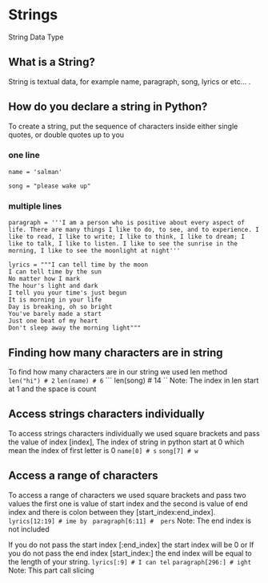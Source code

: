 # Strings
String Data Type

## What is a String?
String is textual data, for example name, paragraph, song, lyrics or etc... .

## How do you declare a string in Python?
To create a string, put the sequence of characters inside either single quotes, or double quotes up to you

### one line
```
name = 'salman'
```
```
song = "please wake up"
```

### multiple lines
```
paragraph = '''I am a person who is positive about every aspect of life. There are many things I like to do, to see, and to experience. I like to read, I like to write; I like to think, I like to dream; I like to talk, I like to listen. I like to see the sunrise in the morning, I like to see the moonlight at night'''
```

```
lyrics = """I can tell time by the moon
I can tell time by the sun
No matter how I mark
The hour's light and dark
I tell you your time's just begun
It is morning in your life
Day is breaking, oh so bright
You've barely made a start
Just one beat of my heart
Don't sleep away the morning light"""
```

## Finding how many characters are in string
To find how many characters are in our string we used len method
``` len("hi") # 2 ```
``` len(name) # 6 ```
``` len(song) # 14 ``
Note: The index in len start at 1 and the space is count

## Access strings characters individually
To access strings characters individually we used square brackets and pass the value of index [index], The index of string in python start at 0 which mean the index of first letter is 0
``` name[0] # s ```
``` song[7] # w ```

## Access a range of characters
To access a range of characters we used square brackets and pass two values the first one is value of start index and the second is value of end index and there is colon between they [start_index:end_index].
``` lyrics[12:19] # ime by ```
``` paragraph[6:11] #  pers```
Note: The end index is not included

If you do not pass the start index [:end_index] the start index will be 0 or If you do not pass the end index [start_index:] the end index will be equal to the length of your string.
``` lyrics[:9] # I can tel ```
``` paragraph[296:] # ight ```
Note: This part call slicing
